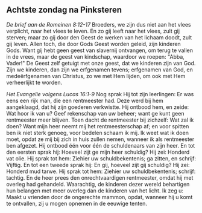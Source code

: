 ## Achtste zondag na Pinksteren

*De brief aan de Romeinen 8:12-17*
Broeders, we zijn dus niet aan het vlees verplicht, naar het vlees te leven. En zo gij leeft naar het vlees, zult gij sterven; maar zo gij door den Geest de werken van het lichaam doodt, zult gij leven. Allen toch, die door Gods Geest worden geleid, zijn kinderen Gods. Want gij hebt geen geest van slavernij ontvangen, om terug te vallen in de vrees, maar de geest van kindschap, waardoor we roepen: "Abba, Vader!" De Geest zelf getuigt met onze geest, dat we kinderen zijn van God. Zijn we kinderen, dan zijn we erfgenamen tevens; erfgenamen van God, en medeërfgenamen van Christus, zo we met Hem lijden, om ook met Hem verheerlijkt te worden. 

*Het Evangelie volgens Lucas 16:1-9*
Nog sprak Hij tot zijn leerlingen: Er was eens een rijk man, die een rentmeester had. Deze werd bij hem aangeklaagd, dat hij zijn goederen verkwistte. Hij ontbood hem, en zeide: Wat hoor ik van u? Geef rekenschap van uw beheer; want ge kunt geen rentmeester meer blijven. Toen dacht de rentmeester bij zichzelf: Wat zal ik doen? Want mijn heer neemt mij het rentmeesterschap af; en voor spitten ben ik niet sterk genoeg, voor bedelen schaam ik mij. Ik weet wat ik doen moet, opdat ze mij bij zich in huis zullen nemen, wanneer ik als rentmeester ben afgezet. Hij ontbood één voor één de schuldenaars van zijn heer. En tot den eersten sprak hij: Hoeveel zijt ge mijn heer schuldig? Hij zei: Honderd vat olie. Hij sprak tot hem: Ziehier uw schuldbekentenis; ga zitten, en schrijf: Vijftig. En tot een tweede sprak hij: En gij, hoeveel zijt gij schuldig? Hij zei: Honderd mud tarwe. Hij sprak tot hem: Ziehier uw schuldbekentenis; schrijf: tachtig. En de heer prees den onrechtvaardigen rentmeester, omdat hij met overleg had gehandeld. Waarachtig, de kinderen dezer wereld behartigen hun belangen met meer overleg dan de kinderen van het licht. Ik zeg u: Maakt u vrienden door de ongerechte mammon, opdat, wanneer hij u komt te ontvallen, zij u mogen opnemen in de eeuwige tenten. 

